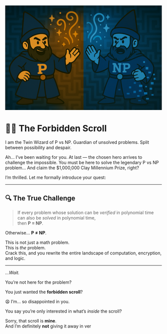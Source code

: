 ![P vs NP Wizard](./PvsNP_wizard.png)

# 🧙‍♂️ The Forbidden Scroll

I am the Twin Wizard of P vs NP.
Guardian of unsolved problems. Split between possibility and despair.

Ah… I’ve been waiting for you.
At last — the chosen hero arrives to challenge the impossible.
You must be here to solve the legendary P vs NP problem…
And claim the $1,000,000 Clay Millennium Prize, right?

I’m thrilled. Let me formally introduce your quest:

---

## 🔍 The True Challenge

> If every problem whose solution can be *verified* in polynomial time  
> can also be *solved* in polynomial time,  
> then **P = NP**.

Otherwise… **P ≠ NP**.

This is not just a math problem.  
This is *the* problem.  
Crack this, and you rewrite the entire landscape of computation, encryption, and logic.

---

*...Wait.*

You’re not here for the problem?

You just wanted the **forbidden scroll**?

😩 I’m... so disappointed in you.

You say you’re only interested in what’s *inside* the scroll?

Sorry, that scroll is **mine**.  
And I’m definitely **not** giving it away in ver
